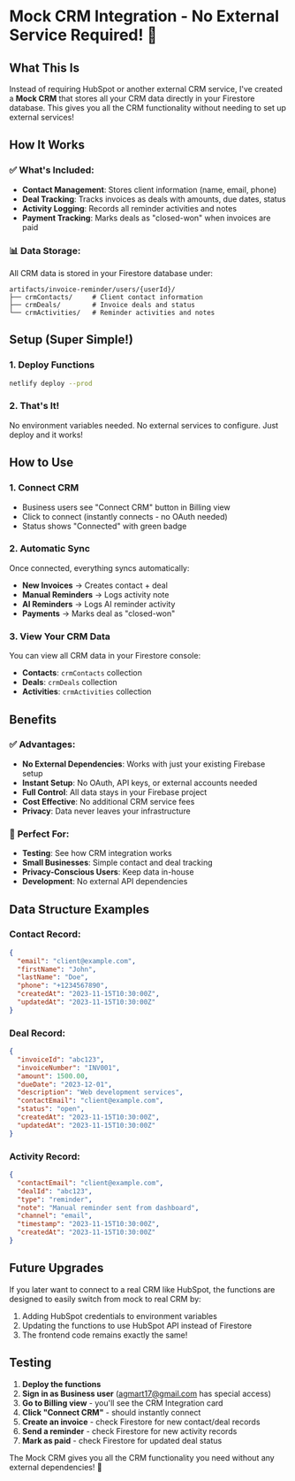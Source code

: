 # Mock CRM Integration - No External Service Required! 🎉

## What This Is
Instead of requiring HubSpot or another external CRM service, I've created a **Mock CRM** that stores all your CRM data directly in your Firestore database. This gives you all the CRM functionality without needing to set up external services!

## How It Works

### ✅ **What's Included:**
- **Contact Management**: Stores client information (name, email, phone)
- **Deal Tracking**: Tracks invoices as deals with amounts, due dates, status
- **Activity Logging**: Records all reminder activities and notes
- **Payment Tracking**: Marks deals as "closed-won" when invoices are paid

### 📊 **Data Storage:**
All CRM data is stored in your Firestore database under:
```
artifacts/invoice-reminder/users/{userId}/
├── crmContacts/     # Client contact information
├── crmDeals/        # Invoice deals and status
└── crmActivities/   # Reminder activities and notes
```

## Setup (Super Simple!)

### 1. Deploy Functions
```bash
netlify deploy --prod
```

### 2. That's It! 
No environment variables needed. No external services to configure. Just deploy and it works!

## How to Use

### 1. **Connect CRM**
- Business users see "Connect CRM" button in Billing view
- Click to connect (instantly connects - no OAuth needed)
- Status shows "Connected" with green badge

### 2. **Automatic Sync**
Once connected, everything syncs automatically:
- **New Invoices** → Creates contact + deal
- **Manual Reminders** → Logs activity note
- **AI Reminders** → Logs AI reminder activity  
- **Payments** → Marks deal as "closed-won"

### 3. **View Your CRM Data**
You can view all CRM data in your Firestore console:
- **Contacts**: `crmContacts` collection
- **Deals**: `crmDeals` collection  
- **Activities**: `crmActivities` collection

## Benefits

### ✅ **Advantages:**
- **No External Dependencies**: Works with just your existing Firebase setup
- **Instant Setup**: No OAuth, API keys, or external accounts needed
- **Full Control**: All data stays in your Firebase project
- **Cost Effective**: No additional CRM service fees
- **Privacy**: Data never leaves your infrastructure

### 🎯 **Perfect For:**
- **Testing**: See how CRM integration works
- **Small Businesses**: Simple contact and deal tracking
- **Privacy-Conscious Users**: Keep data in-house
- **Development**: No external API dependencies

## Data Structure Examples

### Contact Record:
```json
{
  "email": "client@example.com",
  "firstName": "John",
  "lastName": "Doe", 
  "phone": "+1234567890",
  "createdAt": "2023-11-15T10:30:00Z",
  "updatedAt": "2023-11-15T10:30:00Z"
}
```

### Deal Record:
```json
{
  "invoiceId": "abc123",
  "invoiceNumber": "INV001",
  "amount": 1500.00,
  "dueDate": "2023-12-01",
  "description": "Web development services",
  "contactEmail": "client@example.com",
  "status": "open",
  "createdAt": "2023-11-15T10:30:00Z",
  "updatedAt": "2023-11-15T10:30:00Z"
}
```

### Activity Record:
```json
{
  "contactEmail": "client@example.com",
  "dealId": "abc123",
  "type": "reminder",
  "note": "Manual reminder sent from dashboard",
  "channel": "email",
  "timestamp": "2023-11-15T10:30:00Z",
  "createdAt": "2023-11-15T10:30:00Z"
}
```

## Future Upgrades

If you later want to connect to a real CRM like HubSpot, the functions are designed to easily switch from mock to real CRM by:
1. Adding HubSpot credentials to environment variables
2. Updating the functions to use HubSpot API instead of Firestore
3. The frontend code remains exactly the same!

## Testing

1. **Deploy the functions**
2. **Sign in as Business user** (agmart17@gmail.com has special access)
3. **Go to Billing view** - you'll see the CRM Integration card
4. **Click "Connect CRM"** - should instantly connect
5. **Create an invoice** - check Firestore for new contact/deal records
6. **Send a reminder** - check Firestore for new activity records
7. **Mark as paid** - check Firestore for updated deal status

The Mock CRM gives you all the CRM functionality you need without any external dependencies! 🚀






